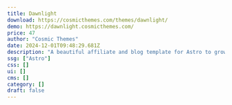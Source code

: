 ```yaml
---
title: Dawnlight
download: https://cosmicthemes.com/themes/dawnlight/
demo: https://dawnlight.cosmicthemes.com/
price: 47
author: "Cosmic Themes"
date: 2024-12-01T09:48:29.681Z
description: "A beautiful affiliate and blog template for Astro to grow your audience. Includes Keystatic CMS integration for a fantastic editing experience"
ssg: ["Astro"]
css: []
ui: []
cms: []
category: []
draft: false
---
```

